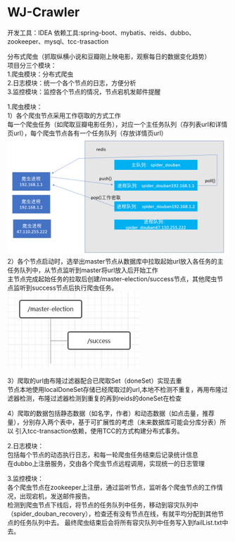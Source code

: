 # WJ-Crawler
开发工具：IDEA
依赖工具:spring-boot、mybatis、reids、dubbo、zookeeper、mysql、tcc-trasaction


分布式爬虫（抓取纵横小说和豆瓣刚上映电影，观察每日的数据变化趋势）<br/>
项目分三个模块：<br/>
1.爬虫模块：分布式爬虫<br/>
2.日志模块：统一个各个节点的日志，方便分析<br/>
3.监控模块：监控各个节点的情况，节点宕机发邮件提醒<br/>

1.爬虫模块：<br/>
1）各个爬虫节点采用工作窃取的方式工作<br/>
  每一个爬虫任务（如爬取豆瓣电影任务），对应一个主任务队列（存列表url和详情页url），每个爬虫节点各有一个任务队列（存放详情页url）<br/>
  <img src="https://github.com/1559924775/WJ-Crawler/blob/master/work-stealing.png" width="600" alt="工作窃取"/><br/>
2）各个节点启动时，选举出master节点从数据库中拉取起始url放入各任务的主任务队列中，从节点监听到master将url放入后开始工作<br/>
  主节点完成起始任务的拉取后创建/master-election/success节点，其他爬虫节点监听到success节点后执行爬虫任务。
<img src="https://github.com/1559924775/WJ-Crawler/blob/master/master选举用节点.JPG" width="300" alt="master选举用节点"/><br/>

3）爬取的url由布隆过滤器配合已爬取Set（doneSet）实现去重<br/>
  节点本地使用localDoneSet存储已经爬取过的url,本地不检测不重复，再用布隆过滤器检测，布隆过滤器检测到重复的再到reids的doneSet在检查

4）爬取的数据包括静态数据（如名字，作者）和动态数据（如点击量，推荐量），分别存入两个表中，基于可扩展性的考虑（未来数据库可能会分库分表）所以
引入tcc-transaction依赖，使用TCC的方式构建分布式事务。<br/>

2.日志模块：<br/>
包括每个节点的动态执行日志，和每一轮爬虫任务结束后记录统计信息<br/>
在dubbo上注册服务，交由各个爬虫节点远程调用，实现统一的日志管理<br/>

3.监控模块：<br/>
各个爬虫节点在zookeeper上注册，通过监听节点，监听各个爬虫节点的工作情况，出现宕机，发送邮件报告。<br/>
检测到爬虫节点下线后，将节点的任务队列中任务，移动到容灾队列中（spider_douban_recovery），检查还有没有节点在线，有就平均分配到其他节点的任务队列中去。
最终爬虫结束后会将所有容灾队列中任务写入到failList.txt中去。


